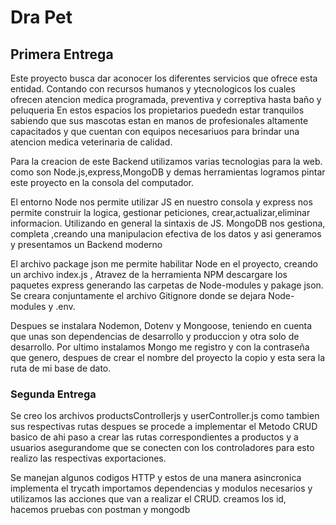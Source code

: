<h1>Dra Pet </h1>
<h2>Primera Entrega</h2>

<p> Este proyecto busca dar aconocer los diferentes servicios que ofrece esta entidad. Contando con recursos humanos y ytecnologicos los cuales ofrecen atencion medica programada, preventiva y correptiva hasta  baño y peluqueria En estos espacios los propietarios puededn estar tranquilos sabiendo que sus mascotas estan en manos de profesionales altamente capacitados y que cuentan con equipos necesariuos para brindar una atencion medica veterinaria de calidad.</p>



<p>Para la creacion de este Backend utilizamos varias tecnologias para la web. como son Node.js,express,MongoDB y demas herramientas logramos pintar este proyecto en la consola del computador.</p>



 <p>El entorno Node nos permite utilizar JS en nuestro consola y express nos permite construir la logica, gestionar peticiones, crear,actualizar,eliminar informacion.  Utilizando en general la sintaxis de JS.  MongoDB nos gestiona, completa ,creando una manipulacion efectiva de los datos y asi generamos y presentamos  un Backend moderno</p>

<p>El archivo package json me permite habilitar Node en el proyecto, creando un archivo index.js , Atravez de la herramienta NPM descargare los paquetes express generando las carpetas de Node-modules y pakage json.
Se creara conjuntamente el archivo Gitignore donde se dejara Node-modules y .env.</p>

<p>Despues se instalara Nodemon, Dotenv y Mongoose, teniendo en cuenta que unas son dependencias de desarrollo y produccion  y otra solo de desarrollo. Por ultimo instalamos Mongo me registro y con la contraseña que genero, despues de crear el nombre del proyecto la copio y esta sera la ruta de mi base de dato.</p>

<h3>Segunda Entrega</h3>

<p>Se creo los archivos productsControllerjs y userController.js como tambien sus respectivas rutas despues se procede
a implementar el Metodo CRUD basico de ahi paso a crear las rutas correspondientes a productos y a usuarios asegurandome que se conecten con los controladores para esto realizo las respectivas exportaciones. </p>
<p>Se manejan algunos codigos HTTP y estos de una manera asincronica  implementa  el trycath importamos dependencias y modulos necesarios y utilizamos las acciones que van a realizar el CRUD. creamos los id, hacemos pruebas con postman y mongodb</p>